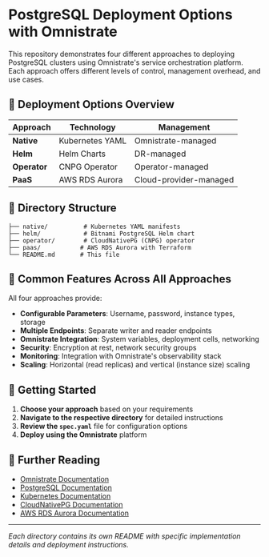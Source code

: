 # PostgreSQL Deployment Options with Omnistrate

This repository demonstrates four different approaches to deploying PostgreSQL clusters using Omnistrate's service orchestration platform. Each approach offers different levels of control, management overhead, and use cases.

## 🚀 Deployment Options Overview

| Approach | Technology | Management |
|----------|------------|------------|
| **Native** | Kubernetes YAML | Omnistrate-managed |
| **Helm** | Helm Charts | DR-managed |
| **Operator** | CNPG Operator | Operator-managed |
| **PaaS** | AWS RDS Aurora | Cloud-provider-managed |

## 📁 Directory Structure

```
├── native/          # Kubernetes YAML manifests
├── helm/            # Bitnami PostgreSQL Helm chart
├── operator/        # CloudNativePG (CNPG) operator
├── paas/           # AWS RDS Aurora with Terraform
└── README.md       # This file
```

## 🔄 Common Features Across All Approaches

All four approaches provide:

- **Configurable Parameters**: Username, password, instance types, storage
- **Multiple Endpoints**: Separate writer and reader endpoints
- **Omnistrate Integration**: System variables, deployment cells, networking
- **Security**: Encryption at rest, network security groups
- **Monitoring**: Integration with Omnistrate's observability stack
- **Scaling**: Horizontal (read replicas) and vertical (instance size) scaling

## 🚀 Getting Started

1. **Choose your approach** based on your requirements
2. **Navigate to the respective directory** for detailed instructions
3. **Review the `spec.yaml`** file for configuration options
4. **Deploy using the Omnistrate** platform

## 📖 Further Reading

- [Omnistrate Documentation](https://docs.omnistrate.com)
- [PostgreSQL Documentation](https://www.postgresql.org/docs/)
- [Kubernetes Documentation](https://kubernetes.io/docs/)
- [CloudNativePG Documentation](https://cloudnative-pg.io/)
- [AWS RDS Aurora Documentation](https://docs.aws.amazon.com/AmazonRDS/latest/AuroraUserGuide/)

---

*Each directory contains its own README with specific implementation details and deployment instructions.*
